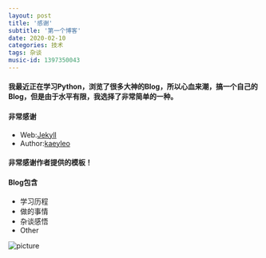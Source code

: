 ```yaml
---
layout: post
title: '感谢'
subtitle: '第一个博客'
date: 2020-02-10
categories: 技术
tags: 杂谈
music-id: 1397350043
---
```


#### 我最近正在学习Python，浏览了很多大神的Blog，所以心血来潮，搞一个自己的Blog，但是由于水平有限，我选择了非常简单的一种。

#### 非常感谢
* Web:[Jekyll](http://jekyllthemes.org/)
* Author:[kaeyleo](https://github.com/kaeyleo)

#### 非常感谢作者提供的模板！

#### Blog包含
* 学习历程
* 做的事情
* 杂谈感悟
* Other

![picture](https://photo.feicdn.cn/5e44ec286a71d6061147d565_1581577407021)